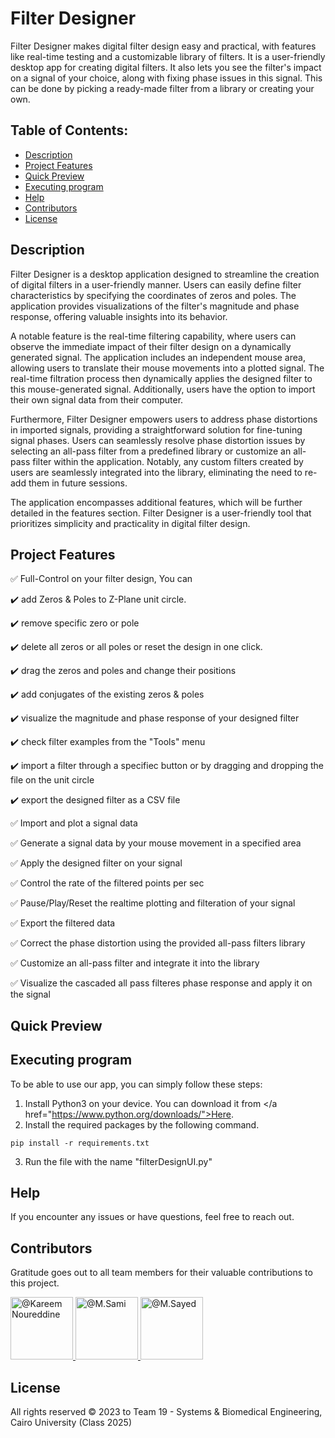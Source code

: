 # Filter Designer

Filter Designer makes digital filter design easy and practical, with features like real-time testing and a customizable library of filters. It is a user-friendly desktop app for creating digital filters. It also lets you see the filter's impact on a signal of your choice, along with fixing phase issues in this signal. This can be done by picking a ready-made filter from a library or creating your own.

## Table of Contents:
- [Description](#description)
- [Project Features](#project-features)
- [Quick Preview](#quick-preview)
- [Executing program](#executing-program)
- [Help](#Help)
- [Contributors](#contributors)
- [License](#license)

## Description

Filter Designer is a desktop application designed to streamline the creation of digital filters in a user-friendly manner. Users can easily define filter characteristics by specifying the coordinates of zeros and poles. The application provides visualizations of the filter's magnitude and phase response, offering valuable insights into its behavior.

A notable feature is the real-time filtering capability, where users can observe the immediate impact of their filter design on a dynamically generated signal. The application includes an independent mouse area, allowing users to translate their mouse movements into a plotted signal. The real-time filtration process then dynamically applies the designed filter to this mouse-generated signal. Additionally, users have the option to import their own signal data from their computer.

Furthermore, Filter Designer empowers users to address phase distortions in imported signals, providing a straightforward solution for fine-tuning signal phases. Users can seamlessly resolve phase distortion issues by selecting an all-pass filter from a predefined library or customize an all-pass filter within the application. Notably, any custom filters created by users are seamlessly integrated into the library, eliminating the need to re-add them in future sessions.

The application encompasses additional features, which will be further detailed in the features section. Filter Designer is a user-friendly tool that prioritizes simplicity and practicality in digital filter design.

## Project Features
:white_check_mark: Full-Control on your filter design, You can

  :heavy_check_mark: add Zeros & Poles to Z-Plane unit circle.
  
  :heavy_check_mark: remove specific zero or pole
  
  :heavy_check_mark: delete all zeros or all poles or reset the design in one click.
  
  :heavy_check_mark: drag the zeros and poles and change their positions
  
  :heavy_check_mark: add conjugates of the existing zeros & poles
  
  :heavy_check_mark: visualize the magnitude and phase response of your designed filter
  
  :heavy_check_mark: check filter examples from the "Tools" menu
  
  :heavy_check_mark: import a filter through a specifiec button or by dragging and dropping the file on the unit circle
  
  :heavy_check_mark: export the designed filter as a CSV file

:white_check_mark: Import and plot a signal data

:white_check_mark: Generate a signal data by your mouse movement in a specified area

:white_check_mark: Apply the designed filter on your signal

:white_check_mark: Control the rate of the filtered points per sec

:white_check_mark: Pause/Play/Reset the realtime plotting and filteration of your signal

:white_check_mark: Export the filtered data

:white_check_mark: Correct the phase distortion using the provided all-pass filters library

:white_check_mark: Customize an all-pass filter and integrate it into the library

:white_check_mark: Visualize the cascaded all pass filteres phase response and apply it on the signal

## Quick Preview

## Executing program

To be able to use our app, you can simply follow these steps:
1. Install Python3 on your device. You can download it from </a href="https://www.python.org/downloads/">Here<a>.
2. Install the required packages by the following command.
```
pip install -r requirements.txt
```
3. Run the file with the name "filterDesignUI.py"

## Help

If you encounter any issues or have questions, feel free to reach out.

## Contributors

Gratitude goes out to all team members for their valuable contributions to this project.

<div align="left">
  <a href="https://github.com/cln-Kafka">
    <img src="https://avatars.githubusercontent.com/u/100665578?v=4" width="100px" alt="@Kareem Noureddine">
  </a>
  <a href="https://github.com/1MuhammadSami1">
    <img src="https://avatars.githubusercontent.com/u/139786587?v=4" width="100px" alt="@M.Sami">
  </a>
  <a href="https://github.com/MohamedSayedDiab">
    <img src="https://avatars.githubusercontent.com/u/90231744?v=4" width="100px" alt="@M.Sayed">
  </a>
</div>

## License

All rights reserved © 2023 to Team 19 - Systems & Biomedical Engineering, Cairo University (Class 2025)
